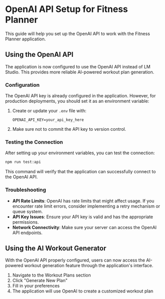 # OpenAI API Setup for Fitness Planner

This guide will help you set up the OpenAI API to work with the Fitness Planner application.

## Using the OpenAI API

The application is now configured to use the OpenAI API instead of LM Studio. This provides more reliable AI-powered workout plan generation.

### Configuration

The OpenAI API key is already configured in the application. However, for production deployments, you should set it as an environment variable:

1. Create or update your `.env` file with:
   ```
   OPENAI_API_KEY=your_api_key_here
   ```

2. Make sure not to commit the API key to version control.

### Testing the Connection

After setting up your environment variables, you can test the connection:

```bash
npm run test:api
```

This command will verify that the application can successfully connect to the OpenAI API.

### Troubleshooting

- **API Rate Limits**: OpenAI has rate limits that might affect usage. If you encounter rate limit errors, consider implementing a retry mechanism or queue system.
- **API Key Issues**: Ensure your API key is valid and has the appropriate permissions.
- **Network Connectivity**: Make sure your server can access the OpenAI API endpoints.

## Using the AI Workout Generator

With the OpenAI API properly configured, users can now access the AI-powered workout generation feature through the application's interface.

1. Navigate to the Workout Plans section
2. Click "Generate New Plan"
3. Fill in your preferences
4. The application will use OpenAI to create a customized workout plan
